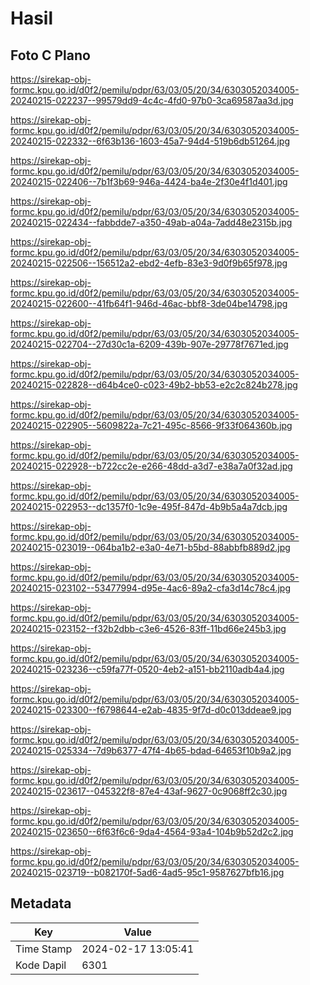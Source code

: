 # Hasil

## Foto C Plano

https://sirekap-obj-formc.kpu.go.id/d0f2/pemilu/pdpr/63/03/05/20/34/6303052034005-20240215-022237--99579dd9-4c4c-4fd0-97b0-3ca69587aa3d.jpg

https://sirekap-obj-formc.kpu.go.id/d0f2/pemilu/pdpr/63/03/05/20/34/6303052034005-20240215-022332--6f63b136-1603-45a7-94d4-519b6db51264.jpg

https://sirekap-obj-formc.kpu.go.id/d0f2/pemilu/pdpr/63/03/05/20/34/6303052034005-20240215-022406--7b1f3b69-946a-4424-ba4e-2f30e4f1d401.jpg

https://sirekap-obj-formc.kpu.go.id/d0f2/pemilu/pdpr/63/03/05/20/34/6303052034005-20240215-022434--fabbdde7-a350-49ab-a04a-7add48e2315b.jpg

https://sirekap-obj-formc.kpu.go.id/d0f2/pemilu/pdpr/63/03/05/20/34/6303052034005-20240215-022506--156512a2-ebd2-4efb-83e3-9d0f9b65f978.jpg

https://sirekap-obj-formc.kpu.go.id/d0f2/pemilu/pdpr/63/03/05/20/34/6303052034005-20240215-022600--41fb64f1-946d-46ac-bbf8-3de04be14798.jpg

https://sirekap-obj-formc.kpu.go.id/d0f2/pemilu/pdpr/63/03/05/20/34/6303052034005-20240215-022704--27d30c1a-6209-439b-907e-29778f7671ed.jpg

https://sirekap-obj-formc.kpu.go.id/d0f2/pemilu/pdpr/63/03/05/20/34/6303052034005-20240215-022828--d64b4ce0-c023-49b2-bb53-e2c2c824b278.jpg

https://sirekap-obj-formc.kpu.go.id/d0f2/pemilu/pdpr/63/03/05/20/34/6303052034005-20240215-022905--5609822a-7c21-495c-8566-9f33f064360b.jpg

https://sirekap-obj-formc.kpu.go.id/d0f2/pemilu/pdpr/63/03/05/20/34/6303052034005-20240215-022928--b722cc2e-e266-48dd-a3d7-e38a7a0f32ad.jpg

https://sirekap-obj-formc.kpu.go.id/d0f2/pemilu/pdpr/63/03/05/20/34/6303052034005-20240215-022953--dc1357f0-1c9e-495f-847d-4b9b5a4a7dcb.jpg

https://sirekap-obj-formc.kpu.go.id/d0f2/pemilu/pdpr/63/03/05/20/34/6303052034005-20240215-023019--064ba1b2-e3a0-4e71-b5bd-88abbfb889d2.jpg

https://sirekap-obj-formc.kpu.go.id/d0f2/pemilu/pdpr/63/03/05/20/34/6303052034005-20240215-023102--53477994-d95e-4ac6-89a2-cfa3d14c78c4.jpg

https://sirekap-obj-formc.kpu.go.id/d0f2/pemilu/pdpr/63/03/05/20/34/6303052034005-20240215-023152--f32b2dbb-c3e6-4526-83ff-11bd66e245b3.jpg

https://sirekap-obj-formc.kpu.go.id/d0f2/pemilu/pdpr/63/03/05/20/34/6303052034005-20240215-023236--c59fa77f-0520-4eb2-a151-bb2110adb4a4.jpg

https://sirekap-obj-formc.kpu.go.id/d0f2/pemilu/pdpr/63/03/05/20/34/6303052034005-20240215-023300--f6798644-e2ab-4835-9f7d-d0c013ddeae9.jpg

https://sirekap-obj-formc.kpu.go.id/d0f2/pemilu/pdpr/63/03/05/20/34/6303052034005-20240215-025334--7d9b6377-47f4-4b65-bdad-64653f10b9a2.jpg

https://sirekap-obj-formc.kpu.go.id/d0f2/pemilu/pdpr/63/03/05/20/34/6303052034005-20240215-023617--045322f8-87e4-43af-9627-0c9068ff2c30.jpg

https://sirekap-obj-formc.kpu.go.id/d0f2/pemilu/pdpr/63/03/05/20/34/6303052034005-20240215-023650--6f63f6c6-9da4-4564-93a4-104b9b52d2c2.jpg

https://sirekap-obj-formc.kpu.go.id/d0f2/pemilu/pdpr/63/03/05/20/34/6303052034005-20240215-023719--b082170f-5ad6-4ad5-95c1-9587627bfb16.jpg


## Metadata

| Key        | Value               |
| ---------- | ------------------- |
| Time Stamp | 2024-02-17 13:05:41 |
| Kode Dapil | 6301                |



